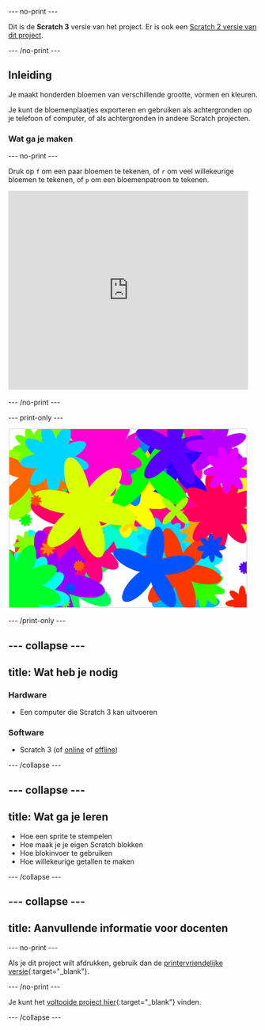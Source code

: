 --- no-print ---

Dit is de **Scratch 3** versie van het project. Er is ook een [Scratch 2 versie van dit project](https://projects.raspberrypi.org/nl-NL/projects/flower-generator-scratch2).

--- /no-print ---

## Inleiding

Je maakt honderden bloemen van verschillende grootte, vormen en kleuren.

Je kunt de bloemenplaatjes exporteren en gebruiken als achtergronden op je telefoon of computer, of als achtergronden in andere Scratch projecten.

### Wat ga je maken

--- no-print ---

Druk op `f` om een paar bloemen te tekenen, of `r` om veel willekeurige bloemen te tekenen, of `p` om een bloemenpatroon te tekenen.

<div class="scratch-preview">
  <iframe allowtransparency="true" width="485" height="402" src="https://scratch.mit.edu/projects/embed/253355932/?autostart=false" frameborder="0" scrolling="no"></iframe>
</div>

--- /no-print ---

--- print-only ---

![willekeurige bloemen](images/flower-random.png)

--- /print-only ---

--- collapse ---
---
title: Wat heb je nodig
---

### Hardware

+ Een computer die Scratch 3 kan uitvoeren

### Software

+ Scratch 3 (of [online](https://rpf.io/scratch-on) of [offline](https://rpf.io/scratch-off))

--- /collapse ---

--- collapse ---
---
title: Wat ga je leren
---

+ Hoe een sprite te stempelen 
+ Hoe maak je je eigen Scratch blokken
+ Hoe blokinvoer te gebruiken 
+ Hoe willekeurige getallen te maken 

--- /collapse ---

--- collapse ---
---
title: Aanvullende informatie voor docenten
---

--- no-print ---

Als je dit project wilt afdrukken, gebruik dan de [printervriendelijke versie](https://projects.raspberrypi.org/nl-NL/projects/flower-generator/print){:target="_blank"}.

--- /no-print ---

Je kunt het [voltooide project hier](https://rpf.io/p/nl-NL/flower-generator-get){:target="_blank"} vinden.

--- /collapse ---